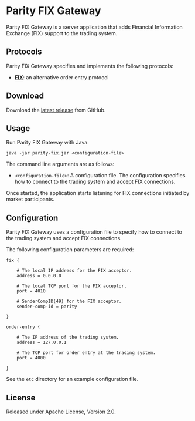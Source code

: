 Parity FIX Gateway
==================

Parity FIX Gateway is a server application that adds Financial Information
Exchange (FIX) support to the trading system.


Protocols
---------

Parity FIX Gateway specifies and implements the following protocols:

- [**FIX**](doc/FIX.md): an alternative order entry protocol


Download
--------

Download the [latest release][] from GitHub.

  [latest release]: https://github.com/paritytrading/parity/releases/latest


Usage
-----

Run Parity FIX Gateway with Java:

```
java -jar parity-fix.jar <configuration-file>
```

The command line arguments are as follows:

- `<configuration-file>`: A configuration file. The configuration specifies
  how to connect to the trading system and accept FIX connections.

Once started, the application starts listening for FIX connections initiated
by market participants.


Configuration
-------------

Parity FIX Gateway uses a configuration file to specify how to connect to the
trading system and accept FIX connections.

The following configuration parameters are required:

```
fix {

    # The local IP address for the FIX acceptor.
    address = 0.0.0.0

    # The local TCP port for the FIX acceptor.
    port = 4010

    # SenderCompID(49) for the FIX acceptor.
    sender-comp-id = parity

}

order-entry {

    # The IP address of the trading system.
    address = 127.0.0.1

    # The TCP port for order entry at the trading system.
    port = 4000

}
```

See the `etc` directory for an example configuration file.


License
-------

Released under Apache License, Version 2.0.
